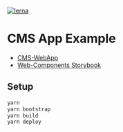 [![lerna](https://img.shields.io/badge/maintained%20with-lerna-cc00ff.svg)](https://lernajs.io/)

# CMS App Example

* [CMS-WebApp](https://cms-webapp.mikebild.com)
* [Web-Components Storybook](http://cms-storybook.mikebild.com)

## Setup

```bash
yarn
yarn bootstrap
yarn build
yarn deploy
```